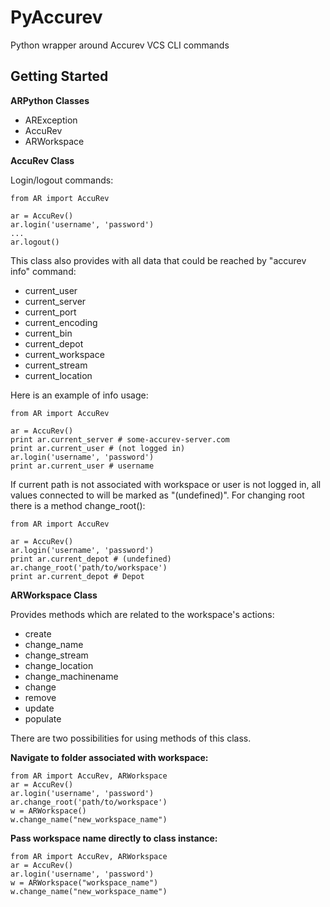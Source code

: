 PyAccurev
=========

Python wrapper around Accurev VCS CLI commands

Getting Started
---------------


**ARPython Classes**
* ARException
* AccuRev
* ARWorkspace
 
**AccuRev Class**

Login/logout commands:


    from AR import AccuRev

    ar = AccuRev()
    ar.login('username', 'password')
    ...
    ar.logout()

This class also provides with all data that could be reached by "accurev info" command:
- current_user
- current_server
- current_port
- current_encoding
- current_bin
- current_depot
- current_workspace
- current_stream
- current_location

Here is an example of info usage:


    from AR import AccuRev
    
    ar = AccuRev()
    print ar.current_server # some-accurev-server.com
    print ar.current_user # (not logged in)
    ar.login('username', 'password')
    print ar.current_user # username


If current path is not associated with workspace or user is not logged in, all values connected to will be marked as "(undefined)". For changing root there is a method change_root():


    from AR import AccuRev
    
    ar = AccuRev()
    ar.login('username', 'password')
    print ar.current_depot # (undefined)
    ar.change_root('path/to/workspace')
    print ar.current_depot # Depot

**ARWorkspace Class**

Provides methods which are related to the workspace's actions:
- create
- change_name
- change_stream
- change_location
- change_machinename
- change
- remove
- update
- populate

There are two possibilities for using methods of this class.

**Navigate to folder associated with workspace:**


    from AR import AccuRev, ARWorkspace
    ar = AccuRev()
    ar.login('username', 'password')
    ar.change_root('path/to/workspace')
    w = ARWorkspace()
    w.change_name("new_workspace_name")

**Pass workspace name directly to class instance:**


    from AR import AccuRev, ARWorkspace
    ar = AccuRev()
    ar.login('username', 'password')
    w = ARWorkspace("workspace_name")
    w.change_name("new_workspace_name")
    


